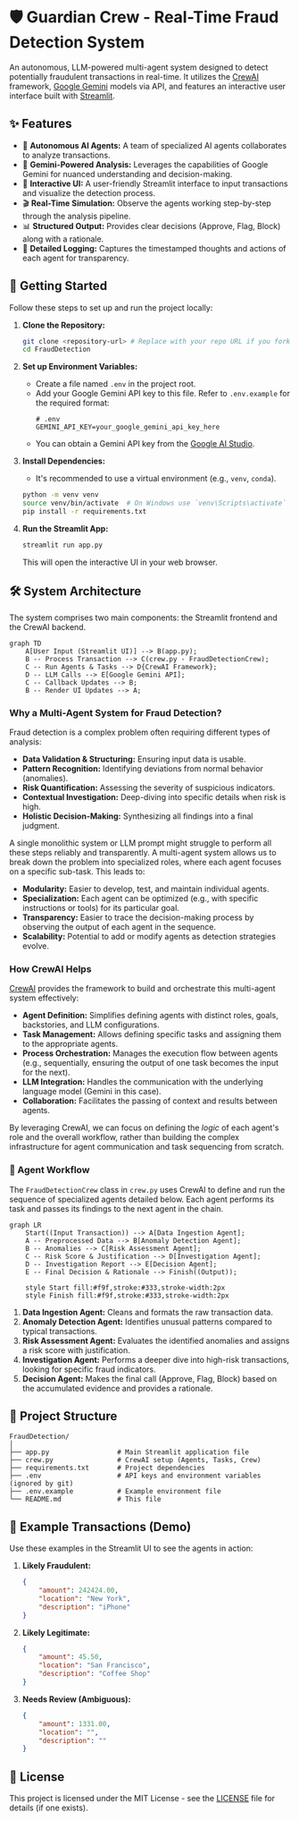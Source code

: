 # 🛡️ Guardian Crew - Real-Time Fraud Detection System

An autonomous, LLM-powered multi-agent system designed to detect potentially fraudulent transactions in real-time. It utilizes the [CrewAI](https://www.crewai.com/) framework, [Google Gemini](https://ai.google.dev/) models via API, and features an interactive user interface built with [Streamlit](https://streamlit.io/).

## ✨ Features

- 🤖 **Autonomous AI Agents:** A team of specialized AI agents collaborates to analyze transactions.
- 🧠 **Gemini-Powered Analysis:** Leverages the capabilities of Google Gemini for nuanced understanding and decision-making.
- 🎨 **Interactive UI:** A user-friendly Streamlit interface to input transactions and visualize the detection process.
- 🎬 **Real-Time Simulation:** Observe the agents working step-by-step through the analysis pipeline.
- 📊 **Structured Output:** Provides clear decisions (Approve, Flag, Block) along with a rationale.
- 📝 **Detailed Logging:** Captures the timestamped thoughts and actions of each agent for transparency.

## 🚀 Getting Started

Follow these steps to set up and run the project locally:

1.  **Clone the Repository:**
    ```bash
    git clone <repository-url> # Replace with your repo URL if you fork it
    cd FraudDetection
    ```

2.  **Set up Environment Variables:**
    *   Create a file named `.env` in the project root.
    *   Add your Google Gemini API key to this file. Refer to `.env.example` for the required format:
        ```env
        # .env
        GEMINI_API_KEY=your_google_gemini_api_key_here
        ```
    *   You can obtain a Gemini API key from the [Google AI Studio](https://aistudio.google.com/app/apikey).

3.  **Install Dependencies:**
    *   It's recommended to use a virtual environment (e.g., `venv`, `conda`).
    ```bash
    python -m venv venv
    source venv/bin/activate  # On Windows use `venv\Scripts\activate`
    pip install -r requirements.txt
    ```

4.  **Run the Streamlit App:**
    ```bash
    streamlit run app.py
    ```
    This will open the interactive UI in your web browser.

## 🛠️ System Architecture

The system comprises two main components: the Streamlit frontend and the CrewAI backend.

```mermaid
graph TD
    A[User Input (Streamlit UI)] --> B(app.py);
    B -- Process Transaction --> C(crew.py - FraudDetectionCrew);
    C -- Run Agents & Tasks --> D{CrewAI Framework};
    D -- LLM Calls --> E[Google Gemini API];
    C -- Callback Updates --> B;
    B -- Render UI Updates --> A;
```

### Why a Multi-Agent System for Fraud Detection?

Fraud detection is a complex problem often requiring different types of analysis:

*   **Data Validation & Structuring:** Ensuring input data is usable.
*   **Pattern Recognition:** Identifying deviations from normal behavior (anomalies).
*   **Risk Quantification:** Assessing the severity of suspicious indicators.
*   **Contextual Investigation:** Deep-diving into specific details when risk is high.
*   **Holistic Decision-Making:** Synthesizing all findings into a final judgment.

A single monolithic system or LLM prompt might struggle to perform all these steps reliably and transparently. A multi-agent system allows us to break down the problem into specialized roles, where each agent focuses on a specific sub-task. This leads to:

*   **Modularity:** Easier to develop, test, and maintain individual agents.
*   **Specialization:** Each agent can be optimized (e.g., with specific instructions or tools) for its particular goal.
*   **Transparency:** Easier to trace the decision-making process by observing the output of each agent in the sequence.
*   **Scalability:** Potential to add or modify agents as detection strategies evolve.

### How CrewAI Helps

[CrewAI](https://www.crewai.com/) provides the framework to build and orchestrate this multi-agent system effectively:

*   **Agent Definition:** Simplifies defining agents with distinct roles, goals, backstories, and LLM configurations.
*   **Task Management:** Allows defining specific tasks and assigning them to the appropriate agents.
*   **Process Orchestration:** Manages the execution flow between agents (e.g., sequentially, ensuring the output of one task becomes the input for the next).
*   **LLM Integration:** Handles the communication with the underlying language model (Gemini in this case).
*   **Collaboration:** Facilitates the passing of context and results between agents.

By leveraging CrewAI, we can focus on defining the *logic* of each agent's role and the overall workflow, rather than building the complex infrastructure for agent communication and task sequencing from scratch.

### 🤖 Agent Workflow

The `FraudDetectionCrew` class in `crew.py` uses CrewAI to define and run the sequence of specialized agents detailed below. Each agent performs its task and passes its findings to the next agent in the chain.

```mermaid
graph LR
    Start((Input Transaction)) --> A[Data Ingestion Agent];
    A -- Preprocessed Data --> B[Anomaly Detection Agent];
    B -- Anomalies --> C[Risk Assessment Agent];
    C -- Risk Score & Justification --> D[Investigation Agent];
    D -- Investigation Report --> E[Decision Agent];
    E -- Final Decision & Rationale --> Finish((Output));

    style Start fill:#f9f,stroke:#333,stroke-width:2px
    style Finish fill:#f9f,stroke:#333,stroke-width:2px
```

1.  **Data Ingestion Agent:** Cleans and formats the raw transaction data.
2.  **Anomaly Detection Agent:** Identifies unusual patterns compared to typical transactions.
3.  **Risk Assessment Agent:** Evaluates the identified anomalies and assigns a risk score with justification.
4.  **Investigation Agent:** Performs a deeper dive into high-risk transactions, looking for specific fraud indicators.
5.  **Decision Agent:** Makes the final call (Approve, Flag, Block) based on the accumulated evidence and provides a rationale.

## 📁 Project Structure

```
FraudDetection/
│
├── app.py                 # Main Streamlit application file
├── crew.py                # CrewAI setup (Agents, Tasks, Crew)
├── requirements.txt       # Project dependencies
├── .env                   # API keys and environment variables (ignored by git)
├── .env.example           # Example environment file
└── README.md              # This file
```

## 🧪 Example Transactions (Demo)

Use these examples in the Streamlit UI to see the agents in action:

1.  **Likely Fraudulent:**
    ```json
    {
        "amount": 242424.00,
        "location": "New York",
        "description": "iPhone"
    }
    ```

2.  **Likely Legitimate:**
    ```json
    {
        "amount": 45.50,
        "location": "San Francisco",
        "description": "Coffee Shop"
    }
    ```
3.  **Needs Review (Ambiguous):**
    ```json
    {
        "amount": 1331.00,
        "location": "",
        "description": ""
    }
    ```

## 📜 License

This project is licensed under the MIT License - see the [LICENSE](LICENSE) file for details (if one exists). 